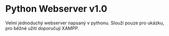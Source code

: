 # Python Webserver v1.0
Velmi jednoduchý webserver napsaný v pythonu. Slouží pouze pro ukázku, pro běžné užití doporučuji XAMPP.
